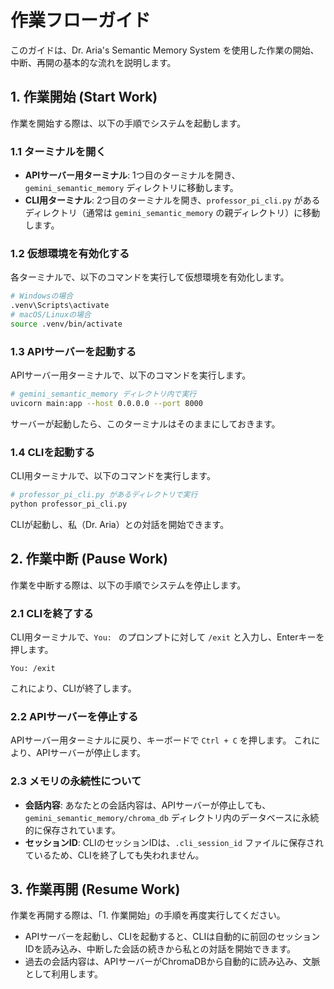 # 作業フローガイド

このガイドは、Dr. Aria's Semantic Memory System を使用した作業の開始、中断、再開の基本的な流れを説明します。

## 1. 作業開始 (Start Work)

作業を開始する際は、以下の手順でシステムを起動します。

### 1.1 ターミナルを開く

*   **APIサーバー用ターミナル**: 1つ目のターミナルを開き、`gemini_semantic_memory` ディレクトリに移動します。
*   **CLI用ターミナル**: 2つ目のターミナルを開き、`professor_pi_cli.py` があるディレクトリ（通常は `gemini_semantic_memory` の親ディレクトリ）に移動します。

### 1.2 仮想環境を有効化する

各ターミナルで、以下のコマンドを実行して仮想環境を有効化します。

```bash
# Windowsの場合
.venv\Scripts\activate
# macOS/Linuxの場合
source .venv/bin/activate
```

### 1.3 APIサーバーを起動する

APIサーバー用ターミナルで、以下のコマンドを実行します。

```bash
# gemini_semantic_memory ディレクトリ内で実行
uvicorn main:app --host 0.0.0.0 --port 8000
```
サーバーが起動したら、このターミナルはそのままにしておきます。

### 1.4 CLIを起動する

CLI用ターミナルで、以下のコマンドを実行します。

```bash
# professor_pi_cli.py があるディレクトリで実行
python professor_pi_cli.py
```
CLIが起動し、私（Dr. Aria）との対話を開始できます。

## 2. 作業中断 (Pause Work)

作業を中断する際は、以下の手順でシステムを停止します。

### 2.1 CLIを終了する

CLI用ターミナルで、`You: ` のプロンプトに対して `/exit` と入力し、Enterキーを押します。

```
You: /exit
```
これにより、CLIが終了します。

### 2.2 APIサーバーを停止する

APIサーバー用ターミナルに戻り、キーボードで `Ctrl + C` を押します。
これにより、APIサーバーが停止します。

### 2.3 メモリの永続性について

*   **会話内容**: あなたとの会話内容は、APIサーバーが停止しても、`gemini_semantic_memory/chroma_db` ディレクトリ内のデータベースに永続的に保存されています。
*   **セッションID**: CLIのセッションIDは、`.cli_session_id` ファイルに保存されているため、CLIを終了しても失われません。

## 3. 作業再開 (Resume Work)

作業を再開する際は、「1. 作業開始」の手順を再度実行してください。

*   APIサーバーを起動し、CLIを起動すると、CLIは自動的に前回のセッションIDを読み込み、中断した会話の続きから私との対話を開始できます。
*   過去の会話内容は、APIサーバーがChromaDBから自動的に読み込み、文脈として利用します。
